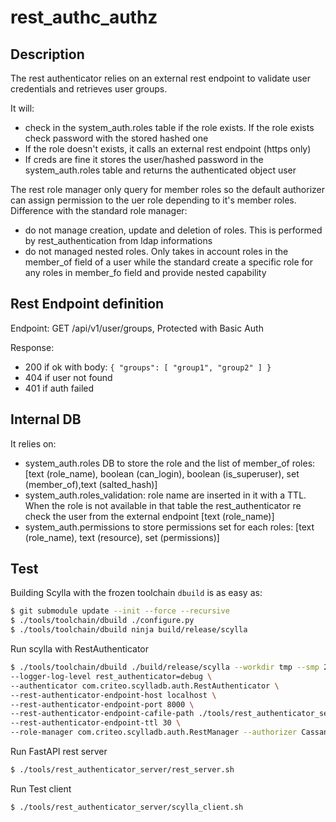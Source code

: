 # rest_authc_authz

## Description

The rest authenticator relies on an external rest endpoint to validate user credentials and retrieves user groups.

It will:

- check in the system_auth.roles table if the role exists. If the role exists check password with the stored hashed one
- If the role doesn't exists, it calls an external rest endpoint (https only)
- If creds are fine it stores the user/hashed password in the system_auth.roles table and returns the authenticated object user

The rest role manager only query for member roles so the default authorizer can assign permission to the uer role depending to it's member roles.
Difference with the standard role manager:

- do not manage creation, update and deletion of roles. This is performed by rest_authentication from ldap informations
- do not managed nested roles. Only takes in account roles in the member_of field of a user while the standard create a specific role for any roles in member_fo field and provide nested capability

## Rest Endpoint definition

Endpoint: GET /api/v1/user/groups, Protected with Basic Auth

Response:
 - 200 if ok with body:
`{
  "groups": [ "group1", "group2" ]
}`
- 404 if user not found
- 401 if auth failed

## Internal DB

It relies on:

- system_auth.roles DB to store the role and the list of member_of roles: [text (role_name), boolean (can_login), boolean (is_superuser), set<text> (member_of),text (salted_hash)]
- system_auth.roles_validation: role name are inserted in it with a TTL. When the role is not available in that table the rest_authenticator re check the user from the external endpoint [text (role_name)]
- system_auth.permissions to store permissions set for each roles: [text (role_name), text (resource), set<text> (permissions)]

## Test

Building Scylla with the frozen toolchain `dbuild` is as easy as:

```bash
$ git submodule update --init --force --recursive
$ ./tools/toolchain/dbuild ./configure.py
$ ./tools/toolchain/dbuild ninja build/release/scylla
```

Run scylla with RestAuthenticator

```bash
$ ./tools/toolchain/dbuild ./build/release/scylla --workdir tmp --smp 2 --developer-mode 1 \
--logger-log-level rest_authenticator=debug \
--authenticator com.criteo.scylladb.auth.RestAuthenticator \
--rest-authenticator-endpoint-host localhost \
--rest-authenticator-endpoint-port 8000 \
--rest-authenticator-endpoint-cafile-path ./tools/rest_authenticator_server/ssl/ca.crt \
--rest-authenticator-endpoint-ttl 30 \
--role-manager com.criteo.scylladb.auth.RestManager --authorizer CassandraAuthorizer
```

Run FastAPI rest server

```bash
$ ./tools/rest_authenticator_server/rest_server.sh
```

Run Test client

```bash
$ ./tools/rest_authenticator_server/scylla_client.sh
```

